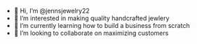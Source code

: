 - 👋 Hi, I’m @jennsjewelry22
- 👀 I’m interested in making quality handcrafted jewlery
- 🌱 I’m currently learning how to build a business from scratch
- 💞️ I’m looking to collaborate on maximizing customers

<!---
jennsjewelry22/jennsjewelry22 is a ✨ special ✨ repository because its `README.md` (this file) appears on your GitHub profile.
You can click the Preview link to take a look at your changes.
--->

